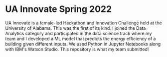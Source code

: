 # UA Innovate Spring 2022
UA Innovate is a female-led Hackathon and Innovation Challenge held at the University of Alabama. This was the first of its kind. I joined the Data Analytics category and participated in the data science track where my team and I developed a ML model that predicts the energy efficiency of a building given different inputs. We used Python in Jupyter Notebooks along with IBM's Watson Studio. This repository is what my team submitted!
